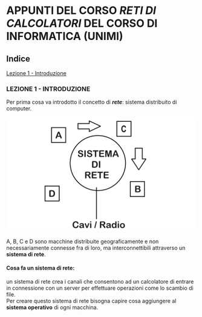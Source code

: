 # APPUNTI DEL CORSO _RETI DI CALCOLATORI_ DEL CORSO DI INFORMATICA (UNIMI)

## Indice
[Lezione 1 - Introduzione](#lezione-1---introduzione)



### LEZIONE 1 - INTRODUZIONE
Per prima cosa va introdotto il concetto di **_rete_**: sistema distribuito di computer.  

![first img](img/img1.jpg)

A, B, C e D sono macchine distribuite geograficamente e non necessariamente connesse fra di loro, ma interconnettibili attraverso un **sistema di rete**.  

#### Cosa fa un sistema di rete:
un sistema di rete crea i canali che consentono ad un calcolatore di entrare in connessione con un server per effettuare operazioni come lo scambio di file.  
Per creare questo sistema di rete bisogna capire cosa aggiungere al **sistema operativo** di ogni macchina.  


